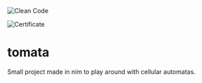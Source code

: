 ![Clean Code](https://img.shields.io/static/v1?label=Clean%20Code%20Certified&message=Ultra%20Epic!&color=brightgreen)

![Certificate](https://cdn.discordapp.com/attachments/845631328656293928/861353259099881512/36901.png)
# tomata
Small project made in nim to play around with cellular automatas.
